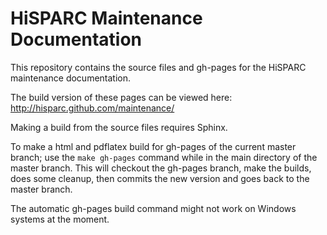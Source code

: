 HiSPARC Maintenance Documentation
=================================

This repository contains the source files and gh-pages for the HiSPARC maintenance documentation.

The build version of these pages can be viewed here:
http://hisparc.github.com/maintenance/

Making a build from the source files requires Sphinx.

To make a html and pdflatex build for gh-pages of the current master branch; use the `make gh-pages` command while in the main directory of the master branch. This will checkout the gh-pages branch, make the builds, does some cleanup, then commits the new version and goes back to the master branch.

The automatic gh-pages build command might not work on Windows systems at the moment.
